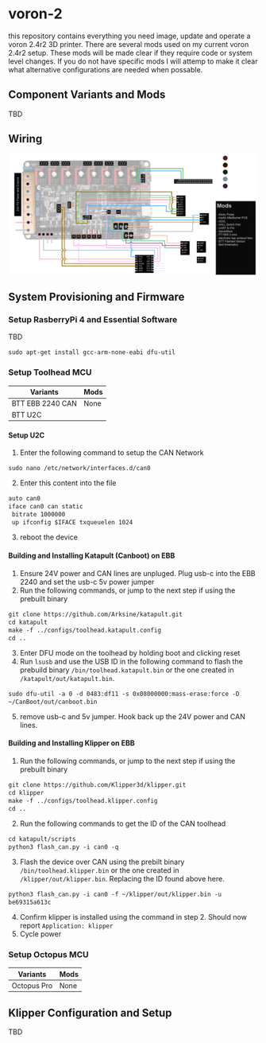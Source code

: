 # voron-2

this repository contains everything you need image, update and operate a voron 2.4r2 3D printer. There are several mods used on my current voron 2.4r2 setup. These mods will be made clear if they require code or system level changes. If you do not have specific mods I will attemp to make it clear what alternative configurations are needed when possable. 

## Component Variants and Mods
TBD


## Wiring

![wiring diagram](/assets/wiring.drawio.png)

## System Provisioning and Firmware

### Setup RasberryPi 4 and Essential Software
TBD

```
sudo apt-get install gcc-arm-none-eabi dfu-util
```

### Setup Toolhead MCU

| Variants | Mods |
|-----|-----------|
| BTT EBB 2240 CAN | None |
| BTT U2C | |

#### Setup U2C

1. Enter the following command to setup the CAN Network
```
sudo nano /etc/network/interfaces.d/can0
```
2. Enter this content into the file
```
auto can0
iface can0 can static
 bitrate 1000000
 up ifconfig $IFACE txqueuelen 1024
```
3. reboot the device

#### Building and Installing Katapult (Canboot) on EBB

1. Ensure 24V power and CAN lines are unpluged. Plug usb-c into the EBB 2240 and set the usb-c 5v power jumper
2. Run the following commands, or jump to the next step if using the prebuilt binary
```
git clone https://github.com/Arksine/katapult.git
cd katapult
make -f ../configs/toolhead.katapult.config
cd ..
```
3. Enter DFU mode on the toolhead by holding boot and clicking reset
4. Run `lsusb` and use the USB ID in the following command to flash the prebuild binary `/bin/toolhead.katapult.bin` or the one created in `/katapult/out/katapult.bin`.
```
sudo dfu-util -a 0 -d 0483:df11 -s 0x08000000:mass-erase:force -D ~/CanBoot/out/canboot.bin
```
5. remove usb-c and 5v jumper. Hook back up the 24V power and CAN lines.

#### Building and Installing Klipper on EBB

1. Run the following commands, or jump to the next step if using the prebuilt binary
```
git clone https://github.com/Klipper3d/klipper.git
cd klipper
make -f ../configs/toolhead.klipper.config
cd ..
```
2. Run the following commands to get the ID of the CAN toolhead
```
cd katapult/scripts
python3 flash_can.py -i can0 -q
```
3. Flash the device over CAN using the prebilt binary `/bin/toolhead.klipper.bin` or the one created in `/klipper/out/klipper.bin`. Replacing the ID found above here.
```
python3 flash_can.py -i can0 -f ~/klipper/out/klipper.bin -u be69315a613c
```
4. Confirm klipper is installed using the command in step 2. Should now report `Application: klipper`
5. Cycle power

### Setup Octopus MCU

| Variants | Mods |
|-----|-----------|
| Octopus Pro | None |

## Klipper Configuration and Setup
TBD